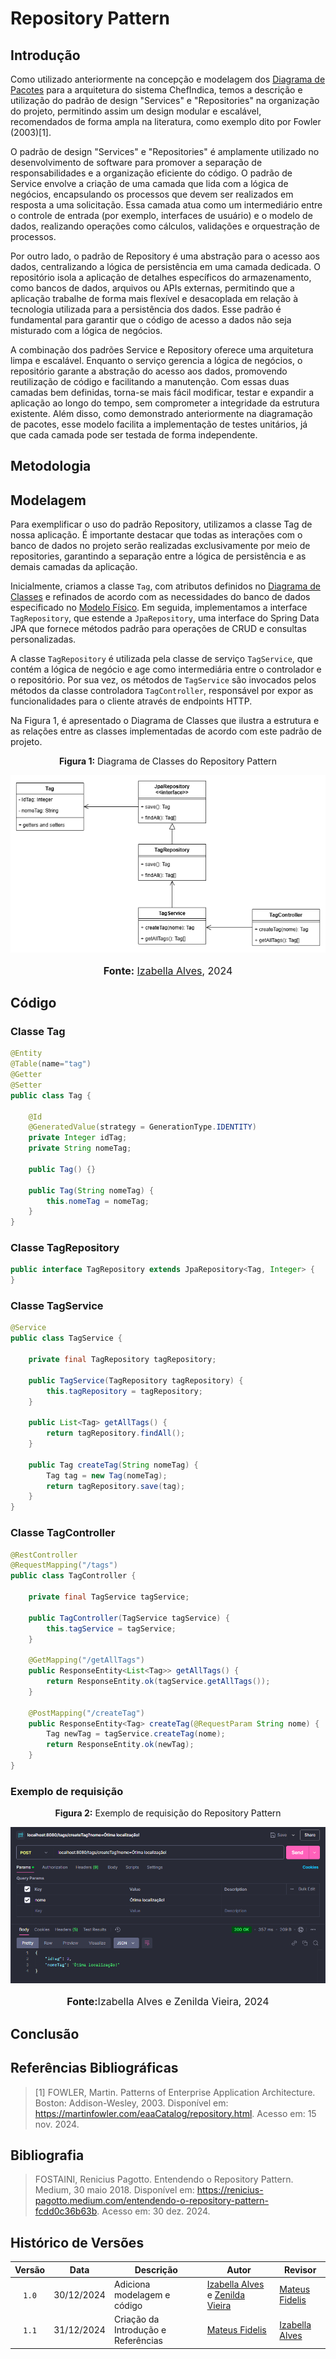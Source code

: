 # Repository Pattern

## Introdução

Como utilizado anteriormente na concepção e modelagem dos [Diagrama de Pacotes](https://unbarqdsw2024-2.github.io/2024.2_G10_Recomendacao_Entrega_02/#/modelagem-organizacional-ou-cdu/diagrama-de-pacotes) para a arquitetura do sistema ChefIndica, temos a descrição e utilização do padrão de design "Services" e "Repositories" na organização do projeto, permitindo assim um design modular e escalável, recomendados de forma ampla na literatura, como exemplo dito por Fowler (2003)[1].

O padrão de design "Services" e "Repositories" é amplamente utilizado no desenvolvimento de software para promover a separação de responsabilidades e a organização eficiente do código. O padrão de Service envolve a criação de uma camada que lida com a lógica de negócios, encapsulando os processos que devem ser realizados em resposta a uma solicitação. Essa camada atua como um intermediário entre o controle de entrada (por exemplo, interfaces de usuário) e o modelo de dados, realizando operações como cálculos, validações e orquestração de processos.

Por outro lado, o padrão de Repository é uma abstração para o acesso aos dados, centralizando a lógica de persistência em uma camada dedicada. O repositório isola a aplicação de detalhes específicos do armazenamento, como bancos de dados, arquivos ou APIs externas, permitindo que a aplicação trabalhe de forma mais flexível e desacoplada em relação à tecnologia utilizada para a persistência dos dados. Esse padrão é fundamental para garantir que o código de acesso a dados não seja misturado com a lógica de negócios.

A combinação dos padrões Service e Repository oferece uma arquitetura limpa e escalável. Enquanto o serviço gerencia a lógica de negócios, o repositório garante a abstração do acesso aos dados, promovendo reutilização de código e facilitando a manutenção. Com essas duas camadas bem definidas, torna-se mais fácil modificar, testar e expandir a aplicação ao longo do tempo, sem comprometer a integridade da estrutura existente. Além disso, como demonstrado anteriormente na diagramação de pacotes, esse modelo facilita a implementação de testes unitários, já que cada camada pode ser testada de forma independente.

## Metodologia

## Modelagem

Para exemplificar o uso do padrão Repository, utilizamos a classe Tag de nossa aplicação. É importante destacar que todas as interações com o banco de dados no projeto serão realizadas exclusivamente por meio de repositories, garantindo a separação entre a lógica de persistência e as demais camadas da aplicação.

Inicialmente, criamos a classe ```Tag```, com atributos definidos no [Diagrama de Classes](https://unbarqdsw2024-2.github.io/2024.2_G10_Recomendacao_Entrega_03/#/refatoracoes/diagrama-de-classes) e refinados de acordo com as necessidades do banco de dados especificado no [Modelo Físico](https://unbarqdsw2024-2.github.io/2024.2_G10_Recomendacao_Entrega_03/#/refatoracoes/modelo-fisico). Em seguida, implementamos a interface ```TagRepository```, que estende a ```JpaRepository```, uma interface do Spring Data JPA que fornece métodos padrão para operações de CRUD e consultas personalizadas.

A classe ```TagRepository``` é utilizada pela classe de serviço ```TagService```, que contém a lógica de negócio e age como intermediária entre o controlador e o repositório. Por sua vez, os métodos de ```TagService``` são invocados pelos métodos da classe controladora ```TagController```, responsável por expor as funcionalidades para o cliente através de endpoints HTTP.

Na Figura 1, é apresentado o Diagrama de Classes que ilustra a estrutura e as relações entre as classes implementadas de acordo com este padrão de projeto.

<center>
<p style="text-align: center"><b>Figura 1:</b> Diagrama de Classes do Repository Pattern</p>
<div align="center">
  <img src="https://raw.githubusercontent.com/UnBArqDsw2024-2/2024.2_G10_Recomendacao_Entrega_03/refs/heads/main/docs/imagens/repository-pattern.png?raw=true" alt="Diagrama do CQRS" >
</div>
<font size="3"><p style="text-align: center"><b>Fonte:</b> <a href="https://github.com/izabellaalves">Izabella Alves</a>, 2024</p></font>
</center>

## Código

### Classe Tag

``` java
@Entity
@Table(name="tag")
@Getter
@Setter
public class Tag {

    @Id
    @GeneratedValue(strategy = GenerationType.IDENTITY)
    private Integer idTag;
    private String nomeTag;

    public Tag() {}

    public Tag(String nomeTag) {
        this.nomeTag = nomeTag;
    }
}
```

### Classe TagRepository
``` java
public interface TagRepository extends JpaRepository<Tag, Integer> {
}
```

### Classe TagService
``` java
@Service
public class TagService {

    private final TagRepository tagRepository;

    public TagService(TagRepository tagRepository) {
        this.tagRepository = tagRepository;
    }

    public List<Tag> getAllTags() {
        return tagRepository.findAll();
    }

    public Tag createTag(String nomeTag) {
        Tag tag = new Tag(nomeTag);
        return tagRepository.save(tag);
    }
}
```

### Classe TagController
``` java
@RestController
@RequestMapping("/tags")
public class TagController {

    private final TagService tagService;

    public TagController(TagService tagService) {
        this.tagService = tagService;
    }

    @GetMapping("/getAllTags")
    public ResponseEntity<List<Tag>> getAllTags() {
        return ResponseEntity.ok(tagService.getAllTags());
    }

    @PostMapping("/createTag")
    public ResponseEntity<Tag> createTag(@RequestParam String nome) {
        Tag newTag = tagService.createTag(nome);
        return ResponseEntity.ok(newTag);
    }
}
```
### Exemplo de requisição

<center>
<p style="text-align: center"><b>Figura 2:</b> Exemplo de requisição do Repository Pattern</p>
<div align="center">
  <img src="https://raw.githubusercontent.com/UnBArqDsw2024-2/2024.2_G10_Recomendacao_Entrega_03/refs/heads/main/docs/imagens/repository-example.png?raw=true" alt="Diagrama do CQRS" >
</div>
<font size="3"><p style="text-align: center"><b>Fonte:</b>Izabella Alves e Zenilda Vieira</a>, 2024</p></font>
</center>


## Conclusão

## Referências Bibliográficas

> [1] FOWLER, Martin. Patterns of Enterprise Application Architecture. Boston: Addison-Wesley, 2003. Disponível em: https://martinfowler.com/eaaCatalog/repository.html. Acesso em: 15 nov. 2024.
>

## Bibliografia

>
> FOSTAINI, Renicius Pagotto. Entendendo o Repository Pattern. Medium, 30 maio 2018. Disponível em: <https://renicius-pagotto.medium.com/entendendo-o-repository-pattern-fcdd0c36b63b>. Acesso em: 30 dez. 2024.
> 

## Histórico de Versões

| Versão | Data | Descrição | Autor | Revisor |
| :----: | ---- | --------- | ----- | ------- |
| `1.0`  |30/12/2024| Adiciona modelagem e código | [Izabella Alves](https://github.com/izabellaalves) e [Zenilda Vieira](https://github.com/ZenildaVieira) | [Mateus Fidelis](https://github.com/MatsFidelis) |
| `1.1`  |31/12/2024| Criação da Introdução e Referências |[Mateus Fidelis](https://github.com/MatsFidelis) | [Izabella Alves](https://github.com/izabellaalves) |